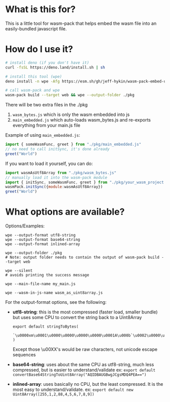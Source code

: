 # What is this for?

This is a little tool for wasm-pack that helps embed the wasm file into an easily-bundled javascript file.

# How do I use it?

```sh
# install deno (if you don't have it)
curl -fsSL https://deno.land/install.sh | sh

# install this tool (wpe)
deno install -n wpe -Afg https://esm.sh/gh/jeff-hykin/wasm-pack-embed-unofficial@1.0.0.7/wpe.js

# call wasm-pack and wpe
wasm-pack build --target web && wpe --output-folder ./pkg
```

There will be two extra files in the ./pkg
1. `wasm_bytes.js` which is only the wasm embedded into js
2. `main_embedded.js` which auto-loads wasm_bytes.js and re-exports everything from your main.js file

Example of using `main_embedded.js`:
```js
import { someWasmFunc, greet } from "./pkg/main_embedded.js"
// no need to call initSync, it's done already
greet("World")
```

If you want to load it yourself, you can do:
```js
import wasmAsUtf8Array from "./pkg/wasm_bytes.js"
// manually load it into the wasm-pack module
import { initSync, someWasmFunc, greet } from "./pkg/your_wasm_project.js"
wasmPack.initSync({module:wasmAsUtf8Array})
greet("World")
```

# What options are available?

Options/Examples:
```
wpe --output-format utf8-string
wpe --output-format base64-string
wpe --output-format inlined-array

wpe --output-folder ./pkg
# Note: output folder needs to contain the output of wasm-pack build --target web

wpe --silent
# avoids printing the success message
            
wpe --main-file-name my_main.js

wpe --wasm-in-js-name wasm_as_uint8array.js
```

For the output-format options, see the following:
    
- **utf8-string**: this is the most compressed (faster load, smaller bundle)
    but uses some CPU to convert the string back to a Uint8Array<br>
    ```
    export default stringToBytes(
        `\u0000xm\u0001\u0000\u0000\u0000\u0000\u0001A\u000b`\u0002\u0000\u0001\``
    )
    ```
    Except those \u00XX's would be raw characters, not unicode escape sequences

- **base64-string**: uses about the same CPU as utf8-string, much less compressed,
    but is easier to understand/validate
    ex: `export default convertBase64StringToUint8Array("AQIDBAUGBwgJCgsMDQ4PEA==")`

- **inlined-array**: uses basically no CPU, but the least compressed. 
    It is the most easy to understand/validate.
    ex: `export default new Uint8Array([255,1,2,88,4,5,6,7,8,9])`
